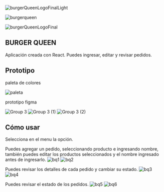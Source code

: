 
![burgerQueenLogoFinalLight](https://user-images.githubusercontent.com/81347919/169677470-fb173254-11df-468a-aea6-c8ff2759149f.png)



![burgerqueen](https://user-images.githubusercontent.com/81347919/169677893-6f96cf43-6ef8-4356-a5f5-64d22a09f248.png)



![burgerQueenLogoFinal](https://user-images.githubusercontent.com/81347919/169677473-5265c645-3476-45c3-9d2c-726774f44551.png)

## BURGER QUEEN

Aplicación creada con React. Puedes ingresar, editar y revisar pedidos.

## Prototipo

paleta de colores


![paleta](https://user-images.githubusercontent.com/81347919/169677715-74be8761-5f84-450b-bb0a-e3cab3ca1ba6.png)

prototipo figma


![Group 3](https://user-images.githubusercontent.com/81347919/169677930-f9b118a6-8e44-460a-88e7-d5c00119fbe2.png)
![Group 3 (1)](https://user-images.githubusercontent.com/81347919/169677937-4425f723-dbcc-4e65-8aa8-ad5751dad9a1.png)
![Group 3 (2)](https://user-images.githubusercontent.com/81347919/169677924-e5f84a1a-0f8a-4383-834d-3c0c45e0b772.png)

## Cómo usar

Selecciona en el menu la opción.


Puedes agregar un pedido, seleccionando producto e ingresando nombre, también puedes editar los productos seleccionados y el nombre ingresado antes de ingresarlo.
![bq1](https://user-images.githubusercontent.com/81347919/169678185-2aac8d48-4ecb-4926-a2af-6c6f39d97c63.png)
![bq2](https://user-images.githubusercontent.com/81347919/169678186-5dac4ccb-a55d-4b8a-ad4b-5e76737b247c.png)


Puedes revisar los detalles de cada pedido y cambiar su estado.
![bq3](https://user-images.githubusercontent.com/81347919/169678229-9657b45e-f5c8-443d-9027-a5948547d06a.png)
![bq4](https://user-images.githubusercontent.com/81347919/169678231-6508c2a1-c461-4d59-aa7a-5acf29f83cfa.png)


Puedes revisar el estado de los pedidos.
![bq5](https://user-images.githubusercontent.com/81347919/169678252-3d001b7e-c4f1-4c5d-8e30-2b63e5637f24.png)
![bq6](https://user-images.githubusercontent.com/81347919/169678253-5ec24f86-2a9b-4d7d-b65c-03832d9ea260.png)


